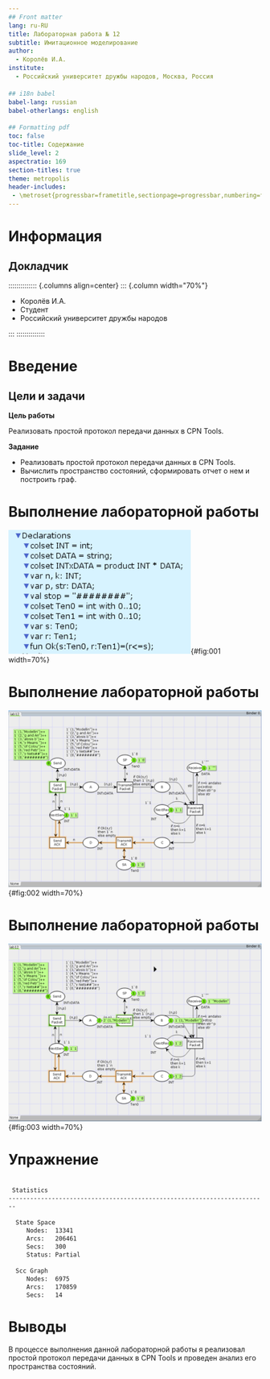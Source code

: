 ```yaml
---
## Front matter
lang: ru-RU
title: Лабораторная работа № 12
subtitle: Имитационное моделирование
author:
  - Королёв И.А.
institute:
  - Российский университет дружбы народов, Москва, Россия

## i18n babel
babel-lang: russian
babel-otherlangs: english

## Formatting pdf
toc: false
toc-title: Содержание
slide_level: 2
aspectratio: 169
section-titles: true
theme: metropolis
header-includes:
 - \metroset{progressbar=frametitle,sectionpage=progressbar,numbering=fraction}
---
```


# Информация

## Докладчик

:::::::::::::: {.columns align=center}
::: {.column width="70%"}

  * Королёв И.А.
  * Студент
  * Российский университет дружбы народов

:::
::::::::::::::

# Введение

## Цели и задачи

**Цель работы**

Реализовать простой протокол передачи данных в CPN Tools.

**Задание**

- Реализовать простой протокол передачи данных в CPN Tools.
- Вычислить пространство состояний, сформировать отчет о нем и построить граф.

# Выполнение лабораторной работы

![Задание деклараций](image/3.png){#fig:001 width=70%}

# Выполнение лабораторной работы

![Модель простого протокола передачи данных](image/2.png){#fig:002 width=70%}

# Выполнение лабораторной работы

![Запуск модели простого протокола передачи данных](image/1.png){#fig:003 width=70%}

# Упражнение

```

 Statistics
------------------------------------------------------------------------

  State Space
     Nodes:  13341
     Arcs:   206461
     Secs:   300
     Status: Partial

  Scc Graph
     Nodes:  6975
     Arcs:   170859
     Secs:   14

```

# Выводы

В процессе выполнения данной лабораторной работы я реализовал простой протокол передачи данных в CPN Tools и проведен анализ его пространства состояний.
